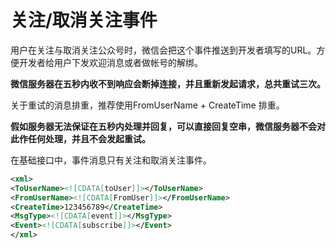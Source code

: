 # 关注/取消关注事件

用户在关注与取消关注公众号时，微信会把这个事件推送到开发者填写的URL。方便开发者给用户下发欢迎消息或者做帐号的解绑。

**微信服务器在五秒内收不到响应会断掉连接，并且重新发起请求，总共重试三次。**

关于重试的消息排重，推荐使用FromUserName + CreateTime 排重。

**假如服务器无法保证在五秒内处理并回复，可以直接回复空串，微信服务器不会对此作任何处理，并且不会发起重试。**

在基础接口中，事件消息只有关注和取消关注事件。

```xml
<xml>
<ToUserName><![CDATA[toUser]]></ToUserName>
<FromUserName><![CDATA[FromUser]]></FromUserName>
<CreateTime>123456789</CreateTime>
<MsgType><![CDATA[event]]></MsgType>
<Event><![CDATA[subscribe]]></Event>
</xml>
```



